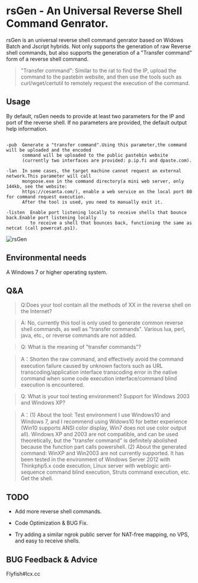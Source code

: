 
 rsGen - An Universal Reverse Shell Command Genrator.
 =

  rsGen is an universal reverse shell command genrator based on Widows Batch and  Jscript hybrids. Not only supports the generation of raw Reverse shell commands, but also supports the generation of a "Transfer command" form of a reverse shell command.
  
>"Transfer command": Similar to the rat to find the IP, upload the command to the pastebin website, and then use the tools such as curl/wget/certutil to remotely request the execution of the command.

## Usage
By default, rsGen needs to provide at least two parameters for the IP and port of the reverse shell. If no parameters are provided, the default output help information.

```

-pub  Generate a "transfer command".Using this parameter,the command will be uploaded and the encoded
      command will be uploaded to the public pastebin website
      (currently two interfaces are provided: p.ip.fi and dpaste.com).

-lan  In some cases, the target machine cannot request an external network.This parameter will call
      mongoose.exe in the command directory(a mini web server, only 144kb, see the website: 
      https://cesanta.com/), enable a web service on the local port 80 for command request execution.
      After the tool is used, you need to manually exit it.

-listen  Enable port listening locally to receive shells that bounce back.Enable port listening locally 
         to receive a shell that bounces back, functioning the same as netcat (call powercat.ps1).

```
![rsGen](https://raw.githubusercontent.com/FlyfishSec/rsGen/master/Usage/rsGen_Usage.gif "rsGen.gif")


## Environmental needs

   A Windows 7 or higher operating system.

## Q&A
>Q:Does your tool contain all the methods of XX in the reverse shell on the Internet?

>A: No, currently this tool is only used to generate common reverse shell commands, as well as "transfer commands". Various lua, perl, java, etc., or reverse commands are not added.

>Q: What is the meaning of "transfer commands"?

>A：Shorten the raw command, and effectively avoid the command execution failure caused by unknown factors such as URL transcoding/application interface transcoding error in the native command when some code execution interface/command blind execution is encountered.

>Q: What is your tool testing environment? Support for Windows 2003 and Windows XP?

>A：(1) About the tool: Test environment I use Windows10 and Windows 7, and I recommend using Widows10 for better experience (Win10 supports ANSI color display, Win7 does not use color output all). Windows XP and 2003 are not compatible, and can be used theoretically, but the "transfer command" is definitely abolished because the function part calls powershell.
(2) About the generated command: WinXP and Win2003 are not currently supported. It has been tested in the environment of Windows Server 2012 with Thinkphp5.x code execution, Linux server with weblogic anti-sequence command blind execution, Struts command execution, etc. Get the shell.

## TODO
   
   * Add more reverse shell commands.

   * Code Optimization & BUG Fix.

   * Try adding a similar ngrok public server for NAT-free mapping, no VPS, and easy to receive shells.

## BUG Feedback & Advice
Flyfish#lcx.cc
